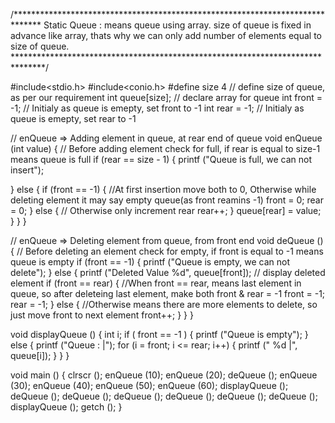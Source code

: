 /****************************************************************************** 
Static Queue : means queue using array. size of queue is fixed in advance like array,
thats why we can only add number of elements equal to size of queue.
*******************************************************************************/

#include<stdio.h>
#include<conio.h>
#define size 4			// define size of queue, as per our requirement
int queue[size];		// declare array for queue 
int front = -1;			// Initialy as queue is emepty, set front to -1 
int rear = -1;			// Initialy as queue is emepty, set rear to -1

// enQueue => Adding element in queue, at rear end of queue 
void enQueue (int value)
{
  // Before adding element check for full, if rear is equal to size-1 means queue is full 
  if (rear == size - 1)
  {
      printf ("Queue is full, we can not insert");

  }
  else
  {
        if (front == -1)
	    {
	      //At first insertion move both to 0, Otherwise while deleting element it may say empty queue(as front reamins -1) 
	        front = 0;
	        rear = 0;
	    }
       else
	   {
	        // Otherwise only increment rear rear++; }
	        queue[rear] = value;
	    }
    }
}

// enQueue => Deleting element from queue, from front end 
void deQueue ()
{
    // Before deleting an element check for empty, if front is equal to -1 means queue is empty
    if (front == -1)
    {
          printf ("Queue is empty, we can not delete");
    }
    else
    {
          printf ("Deleted Value %d", queue[front]);	// display deleted element 
          if (front == rear)
	      {
	         //When front == rear, means last element in queue, so after deleteing last element, make both front & rear = -1 
	            front = -1;
	            rear = -1;
	        }
          else
	      {
	        //Otherwise means there are more elements to delete, so just move front to next element 
	            front++;
	       }
    }
}

void displayQueue ()
{
    int i;
    if ( front == -1 )
    {
          printf ("Queue is empty");
    }
    else
    {
          printf ("Queue : |");
          for (i = front; i <= rear; i++)
	      {
	            printf (" %d |", queue[i]);
	        }
    }
}

void main ()
{
  clrscr ();
  enQueue (10);
  enQueue (20);
  deQueue ();
  enQueue (30);
  enQueue (40);
  enQueue (50);
  enQueue (60);
  displayQueue ();
  deQueue ();
  deQueue ();
  deQueue ();
  deQueue ();
  deQueue ();
  deQueue ();
  displayQueue ();
  getch ();
}
